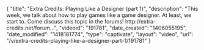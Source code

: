 {
    "title": "Extra Credits: Playing Like a Designer (part 1)",
    "description": "This week, we talk about how to play games like a game designer. At least, we start to. Come discuss this topic in the forums! http:\/\/extra-credits.net\/forum...",
    "videoid": "191781",
    "date_created": "1406055195",
    "date_modified": "1418181774",
    "type": "captivate",
    "layout": "video",
    "url": "\/v\/extra-credits-playing-like-a-designer-part-1\/191781"
}